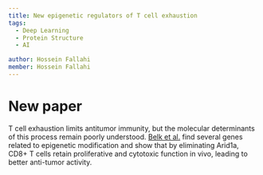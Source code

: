 ```yaml
---
title: New epigenetic regulators of T cell exhaustion
tags:
  - Deep Learning
  - Protein Structure
  - AI

author: Hossein Fallahi
member: Hossein Fallahi
---
```


# New paper 
T cell exhaustion limits antitumor immunity, but the molecular determinants of this process remain poorly understood.
[Belk et al.](https://www.cell.com/cancer-cell/fulltext/S1535-6108(22)00231-8) find several genes related to epigenetic modification and show that by eliminating Arid1a, CD8+ T cells retain proliferative and cytotoxic function in vivo, leading to better anti-tumor activity. 
